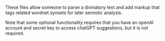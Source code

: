 These files allow someone to parse a divinatory text and add markup that tags related wordnet synsets for later semiotic analysis. 

Note that some optional functionality requires that you have an openAI account and secret key to access chatGPT suggestions, but it is not required.
